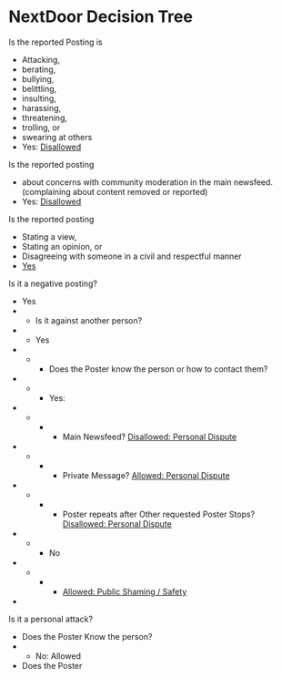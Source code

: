 # NextDoor Decision Tree

Is the reported Posting is
* Attacking, 
* berating, 
* bullying, 
* belittling, 
* insulting, 
* harassing, 
* threatening, 
* trolling, or 
* swearing at others
* Yes: [Disallowed](https://help.nextdoor.com/s/article/be-helpful-not-hurtful?language=en_US#1)

Is the reported posting
* about  concerns with community moderation in the main newsfeed. (complaining about content removed or reported)
* Yes: [Disallowed](https://help.nextdoor.com/s/article/be-helpful-not-hurtful?language=en_US#1)

Is the reported posting
* Stating a view, 
* Stating an opinion, or 
* Disagreeing with someone in a civil and respectful manner
* [Yes ](https://help.nextdoor.com/s/article/be-helpful-not-hurtful?language=en_US#1)

Is it a negative posting?
* Yes
* * Is it against another person?
* * Yes
* * * Does the Poster know the person or how to contact them?
* * * Yes: 
* * * * Main Newsfeed? [Disallowed: Personal Dispute](https://help.nextdoor.com/s/article/be-helpful-not-hurtful?language=en_US#3)
* * * * Private Message? [Allowed: Personal Dispute](https://help.nextdoor.com/s/article/be-helpful-not-hurtful?language=en_US#3)
* * * * Poster repeats after Other requested Poster Stops? [Disallowed: Personal Dispute](https://help.nextdoor.com/s/article/be-helpful-not-hurtful?language=en_US#3)
* * * No
* * * * [Allowed: Public Shaming / Safety](https://help.nextdoor.com/s/article/be-helpful-not-hurtful?language=en_US#1)
* 

Is it a personal attack?
* Does the Poster Know the person?
* * No: Allowed
* Does the Poster 
<!--stackedit_data:
eyJoaXN0b3J5IjpbLTE3MzQ3MzE0MzUsMjI2MzI4NzY4LC0yMD
A2MTQ5NTczXX0=
-->
